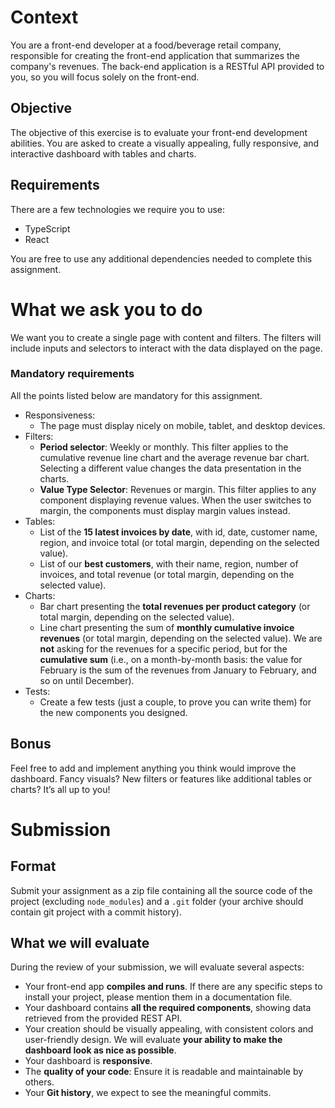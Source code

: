 # Context

You are a front-end developer at a food/beverage retail company, responsible for creating the front-end application that summarizes the company's revenues. The back-end application is a RESTful API provided to you, so you will focus solely on the front-end.

## Objective

The objective of this exercise is to evaluate your front-end development abilities. You are asked to create a visually appealing, fully responsive, and interactive dashboard with tables and charts.

## Requirements

There are a few technologies we require you to use:

- TypeScript
- React

You are free to use any additional dependencies needed to complete this assignment.

# What we ask you to do

We want you to create a single page with content and filters. The filters will include inputs and selectors to interact with the data displayed on the page.

### Mandatory requirements

All the points listed below are mandatory for this assignment.

- Responsiveness:
  - The page must display nicely on mobile, tablet, and desktop devices.
- Filters:
  - **Period selector**: Weekly or monthly. This filter applies to the cumulative revenue line chart and the average revenue bar chart. Selecting a different value changes the data presentation in the charts.
  - **Value Type Selector**: Revenues or margin. This filter applies to any component displaying revenue values. When the user switches to margin, the components must display margin values instead.
- Tables:
  - List of the **15 latest invoices by date**, with id, date, customer name, region, and invoice total (or total margin, depending on the selected value).
  - List of our **best customers**, with their name, region, number of invoices, and total revenue (or total margin, depending on the selected value).
- Charts:
  - Bar chart presenting the **total revenues per product category** (or total margin, depending on the selected value).
  - Line chart presenting the sum of **monthly cumulative invoice revenues** (or total margin, depending on the selected value). We are **not** asking for the revenues for a specific period, but for the **cumulative sum** (i.e., on a month-by-month basis: the value for February is the sum of the revenues from January to February, and so on until December).
- Tests:
  - Create a few tests (just a couple, to prove you can write them) for the new components you designed.

## Bonus

Feel free to add and implement anything you think would improve the dashboard. Fancy visuals? New filters or features like additional tables or charts? It’s all up to you!

# Submission

## Format

Submit your assignment as a zip file containing all the source code of the project (excluding `node_modules`) and a `.git` folder (your archive should contain git project with a commit history).

## What we will evaluate

During the review of your submission, we will evaluate several aspects:

- Your front-end app **compiles and runs**. If there are any specific steps to install your project, please mention them in a documentation file.
- Your dashboard contains **all the required components**, showing data retrieved from the provided REST API.
- Your creation should be visually appealing, with consistent colors and user-friendly design. We will evaluate **your ability to make the dashboard look as nice as possible**.
- Your dashboard is **responsive**.
- The **quality of your code**: Ensure it is readable and maintainable by others.
- Your **Git history**, we expect to see the meaningful commits.
